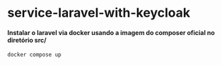 # service-laravel-with-keycloak

#### Instalar o laravel via docker usando a imagem do composer oficial no diretório src/
```bash
docker compose up
```
